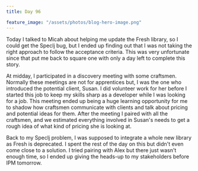 ```yaml
---
title: Day 96

feature_image: "/assets/photos/blog-hero-image.png"
---
```


Today I talked to Micah about helping me update the Fresh library, so I could get the Speclj bug, but I ended up
finding out that I was not taking the right approach to follow the acceptance criteria. This was very unfortunate
since that put me back to square one with only a day left to complete this story.

At midday, I participated in a discovery meeting with some craftsmen. Normally these meetings are not for apprentices
but, I was the one who introduced the potential client, Susan. I did volunteer work for her before I started this
job to keep my skills sharp as a developer while I was looking for a job. This meeting ended up being a huge
learning opportunity for me to shadow how craftsmen communicate with clients and talk about pricing and potential
ideas for them. After the meeting I paired with all the craftsmen, and we estimated everything involved in Susan's
needs to get a rough idea of what kind of pricing she is looking at.

Back to my Speclj problem, I was supposed to integrate a whole new library as Fresh is deprecated. I spent the rest
of the day on this but didn't even come close to a solution. I tried pairing with Alex but there just wasn't enough
time, so I ended up giving the heads-up to my stakeholders before IPM tomorrow.